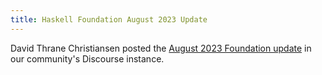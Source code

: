 ```yaml
---
title: Haskell Foundation August 2023 Update
---
```


David Thrane Christiansen posted the <a href='https://discourse.haskell.org/t/haskell-foundation-august-2023-update/7521' target='_blank'>August 2023 Foundation update</a> in our community's Discourse instance.
